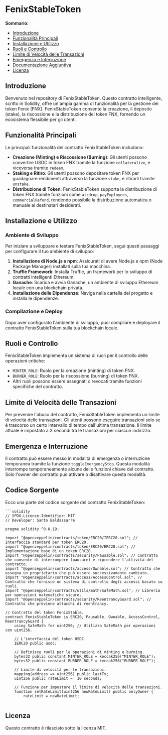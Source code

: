 # FenixStableToken

**Sommario:**

- [Introduzione](#introduzione)
- [Funzionalità Principali](#funzionalità-principali)
- [Installazione e Utilizzo](#installazione-e-utilizzo)
- [Ruoli e Controllo](#ruoli-e-controllo)
- [Limite di Velocità delle Transazioni](#limite-di-velocità-delle-transazioni)
- [Emergenza e Interruzione](#emergenza-e-interruzione)
- [Documentazione Aggiuntiva](#documentazione-aggiuntiva)
- [Licenza](#licenza)

## Introduzione

Benvenuto nel repository di FenixStableToken. Questo contratto intelligente, scritto in Solidity, offre un'ampia gamma di funzionalità per la gestione dei token Fenix (FNX). FenixStableToken consente la creazione, il deposito (stake), la riscossione e la distribuzione dei token FNX, fornendo un ecosistema flessibile per gli utenti.

## Funzionalità Principali

Le principali funzionalità del contratto FenixStableToken includono:

- **Creazione (Minting) e Riscossione (Burning)**: Gli utenti possono convertire USDC in token FNX tramite la funzione `collateralize`, e viceversa tramite `redeem`.
- **Staking e Ritiro**: Gli utenti possono depositare token FNX per guadagnare rendimenti attraverso la funzione `stake`, e ritirarli tramite `unstake`.
- **Distribuzione di Token**: FenixStableToken supporta la distribuzione di token FNX tramite funzioni come `airdrop`, `payEmployees`, `commercialRefund`, rendendo possibile la distribuzione automatica o manuale ai destinatari desiderati.

## Installazione e Utilizzo

### Ambiente di Sviluppo

Per iniziare a sviluppare e testare FenixStableToken, segui questi passaggi per configurare il tuo ambiente di sviluppo:

1. **Installazione di Node.js e npm**: Assicurati di avere Node.js e npm (Node Package Manager) installati sulla tua macchina.
2. **Truffle Framework**: Installa Truffle, un framework per lo sviluppo di contratti intelligenti Ethereum.
3. **Ganache**: Scarica e avvia Ganache, un ambiente di sviluppo Ethereum locale con una blockchain privata.
4. **Installazione delle Dipendenze**: Naviga nella cartella del progetto e installa le dipendenze.

### Compilazione e Deploy

Dopo aver configurato l'ambiente di sviluppo, puoi compilare e deployare il contratto FenixStableToken sulla tua blockchain locale.

## Ruoli e Controllo

FenixStableToken implementa un sistema di ruoli per il controllo delle operazioni critiche:

- `MINTER_ROLE`: Ruolo per la creazione (minting) di token FNX.
- `BURNER_ROLE`: Ruolo per la riscossione (burning) di token FNX.
- Altri ruoli possono essere assegnati o revocati tramite funzioni specifiche del contratto.

## Limite di Velocità delle Transazioni

Per prevenire l'abuso del contratto, FenixStableToken implementa un limite di velocità delle transazioni. Gli utenti possono eseguire transazioni solo se è trascorso un certo intervallo di tempo dall'ultima transazione. Il limite attuale è impostato a X secondi tra le transazioni per ciascun indirizzo.

## Emergenza e Interruzione

Il contratto può essere messo in modalità di emergenza o interruzione temporanea tramite la funzione `toggleEmergencyStop`. Questa modalità interrompe temporaneamente alcune delle funzioni chiave del contratto. Solo l'owner del contratto può attivare o disattivare questa modalità.

## Codice Sorgente

Ecco una parte del codice sorgente del contratto FenixStableToken:

```solidity
```solidity
// SPDX-License-Identifier: MIT
// Developer: Santo Baldassarre

pragma solidity ^0.8.19;

import "@openzeppelin/contracts/token/ERC20/IERC20.sol"; // Interfaccia standard per token ERC20.
import "@openzeppelin/contracts/token/ERC20/ERC20.sol"; // Implementazione base di un token ERC20.
import "@openzeppelin/contracts/security/Pausable.sol"; // Contratto che consente di interrompere (pausare) e riprendere l'attività del contratto.
import "@openzeppelin/contracts/access/Ownable.sol"; // Contratto che assegna un proprietario che può essere successivamente cambiato.
import "@openzeppelin/contracts/access/AccessControl.sol"; // Contratto che fornisce un sistema di controllo degli accessi basato su ruoli.
import "@openzeppelin/contracts/utils/math/SafeMath.sol"; // Libreria per operazioni matematiche sicure.
import "@openzeppelin/contracts/security/ReentrancyGuard.sol"; // Contratto che previene attacchi di reentrancy.

// Contratto del token FenixStable.
contract FenixStableToken is ERC20, Pausable, Ownable, AccessControl, ReentrancyGuard {
    using SafeMath for uint256; // Utilizza SafeMath per operazioni con uint256.

    // L'interfaccia del token USDC.
    IERC20 public usdc;

    // Definisce ruoli per le operazioni di minting e burning.
    bytes32 public constant MINTER_ROLE = keccak256("MINTER_ROLE");
    bytes32 public constant BURNER_ROLE = keccak256("BURNER_ROLE");

    // Limite di velocità per le transazioni.
    mapping(address => uint256) public lastTx;
    uint256 public rateLimit =  10 seconds;

    // Funzione per impostare il limite di velocità delle transazioni.
    function setRateLimit(uint256 newRateLimit) public onlyOwner {
        rateLimit = newRateLimit;
 
```


## Licenza

Questo contratto è rilasciato sotto la licenza MIT.
